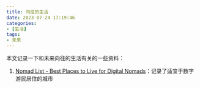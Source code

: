 ```yaml
---
title: 向往的生活
date: 2023-07-24 17:19:46
categories:
- [生活]
tags:
- 未来 
---
```

本文记录一下和未来向往的生活有关的一些资料：
<!--more-->
1. [Nomad List - Best Places to Live for Digital Nomads](https://nomadlist.com/)：记录了适宜于数字游民居住的城市
